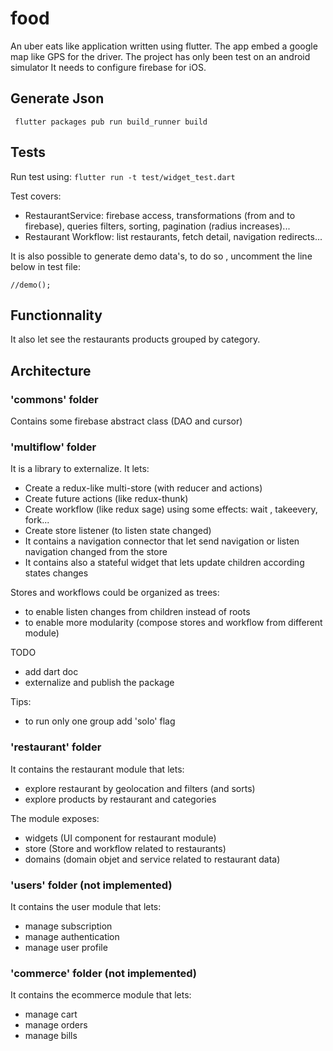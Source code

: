 # food

An uber eats like application written using flutter.
The app embed a google map like GPS for the driver.
The project has only been test on an android simulator
It needs to configure firebase for iOS.

## Generate Json

``` flutter packages pub run build_runner build```

## Tests

Run test using:
```flutter run -t test/widget_test.dart```

Test covers:

- RestaurantService: firebase access, transformations (from and to firebase), queries filters, sorting, pagination (radius increases)...
- Restaurant Workflow: list restaurants, fetch detail, navigation redirects...

It is also possible to generate demo data's, to do so , uncomment the line below in test file:

```//demo();```

## Functionnality

It also let see the restaurants products grouped by category.

## Architecture

### 'commons' folder

Contains some firebase abstract class (DAO and cursor)

### 'multiflow' folder

It is a library to externalize. It lets:

- Create a redux-like multi-store (with reducer and actions)
- Create future actions (like redux-thunk)
- Create workflow (like redux sage) using some effects: wait , takeevery, fork...
- Create store listener (to listen state changed)
- It contains a navigation connector that let send navigation or listen navigation changed from the store
- It contains also a stateful widget that lets update children according states changes 

Stores and workflows could be organized as trees:
- to enable listen changes from children instead of roots
- to enable more modularity (compose stores and workflow from different module)

TODO
- add dart doc
- externalize and publish the package

Tips:
- to run only one group add 'solo' flag

### 'restaurant' folder

It contains the restaurant module that lets:
- explore restaurant by geolocation and filters (and sorts)
- explore products by restaurant and categories

The module exposes:
- widgets (UI component for restaurant module)
- store (Store and workflow related to restaurants)
- domains (domain objet and service related to restaurant data)


### 'users' folder (not implemented)

It contains the user module that lets:
- manage subscription
- manage authentication
- manage user profile


### 'commerce' folder (not implemented)

It contains the ecommerce module that lets:
- manage cart
- manage orders
- manage bills
